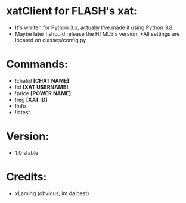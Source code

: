 # xatClient for FLASH's xat:

* It's wrriten for Python 3.x, actually I've made it using Python 3.8.
* Maybe later I should release the HTML5's version.
*All settings are located on classes/config.py

# Commands:
* !chatid **[CHAT NAME]**
* !id **[XAT USERNAME]**
* !price **[POWER NAME]**
* !reg **[XAT ID]**
* !info
* !latest

# Version:
* 1.0 stable

# Credits: 
* xLaming (obvious, im da best)
